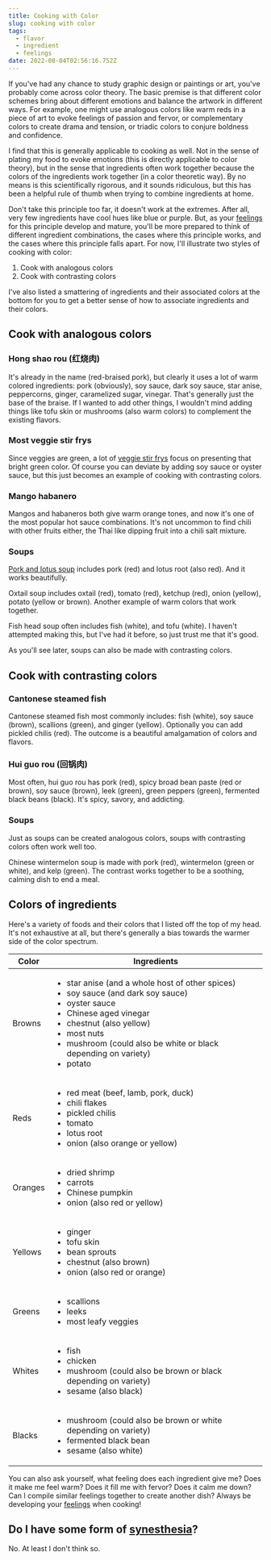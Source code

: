 ```yaml
---
title: Cooking with Color
slug: cooking with color
tags:
  - flavor
  - ingredient
  - feelings
date: 2022-08-04T02:56:16.752Z
---
```

If you've had any chance to study graphic design or paintings or art, you've probably come across color theory. The basic premise is that different color schemes bring about different emotions and balance the artwork in different ways. For example, one might use analogous colors like warm reds in a piece of art to evoke feelings of passion and fervor, or complementary colors to create drama and tension, or triadic colors to conjure boldness and confidence.

I find that this is generally applicable to cooking as well. Not in the sense of plating my food to evoke emotions (this is directly applicable to color theory), but in the sense that ingredients often work together because the colors of the ingredients work together (in a color theoretic way). By no means is this scientifically rigorous, and it sounds ridiculous, but this has been a helpful rule of thumb when trying to combine ingredients at home.

Don't take this principle too far, it doesn't work at the extremes. After all, very few ingredients have cool hues like blue or purple. But, as your [feelings](/principles/cooking-with-feelings) for this principle develop and mature, you'll be more prepared to think of different ingredient combinations, the cases where this principle works, and the cases where this principle falls apart. For now, I'll illustrate two styles of cooking with color:

1. Cook with analogous colors
2. Cook with contrasting colors

I've also listed a smattering of ingredients and their associated colors at the bottom for you to get a better sense of how to associate ingredients and their colors.

## Cook with analogous colors

### Hong shao rou (红烧肉)

It's already in the name (red-braised pork), but clearly it uses a lot of warm colored ingredients: pork (obviously), soy sauce, dark soy sauce, star anise, peppercorns, ginger, caramelized sugar, vinegar. That's generally just the base of the braise. If I wanted to add other things, I wouldn't mind adding things like tofu skin or mushrooms (also warm colors) to complement the existing flavors.

### Most veggie stir frys

Since veggies are green, a lot of [veggie stir frys](/recipes/veggie-stir-fry-template) focus on presenting that bright green color. Of course you can deviate by adding soy sauce or oyster sauce, but this just becomes an example of cooking with contrasting colors.

### Mango habanero

Mangos and habaneros both give warm orange tones, and now it's one of the most popular hot sauce combinations. It's not uncommon to find chili with other fruits either, the Thai like dipping fruit into a chili salt mixture.

### Soups

[Pork and lotus soup](/recipes/pork-lotus-root-soup) includes pork (red) and lotus root (also red). And it works beautifully.

Oxtail soup includes oxtail (red), tomato (red), ketchup (red), onion (yellow), potato (yellow or brown). Another example of warm colors that work together.

Fish head soup often includes fish (white), and tofu (white). I haven't attempted making this, but I've had it before, so just trust me that it's good.

As you'll see later, soups can also be made with contrasting colors.

## Cook with contrasting colors

### Cantonese steamed fish

Cantonese steamed fish most commonly includes: fish (white), soy sauce (brown), scallions (green), and ginger (yellow). Optionally you can add pickled chilis (red). The outcome is a beautiful amalgamation of colors and flavors.

### Hui guo rou (回锅肉)

Most often, hui guo rou has pork (red), spicy broad bean paste (red or brown), soy sauce (brown), leek (green), green peppers (green), fermented black beans (black). It's spicy, savory, and addicting.

### Soups

Just as soups can be created analogous colors, soups with contrasting colors often work well too.

Chinese wintermelon soup is made with pork (red), wintermelon (green or white), and kelp (green). The contrast works together to be a soothing, calming dish to end a meal.

## Colors of ingredients

Here's a variety of foods and their colors that I listed off the top of my head. It's not exhaustive at all, but there's generally a bias towards the warmer side of the color spectrum.

| Color   | Ingredients                                                                                                                                                                                                                                                                                   |
| ------- | --------------------------------------------------------------------------------------------------------------------------------------------------------------------------------------------------------------------------------------------------------------------------------------------- |
| Browns  | <ul><li>star anise (and a whole host of other spices)</li><li>soy sauce (and dark soy sauce)</li><li>oyster sauce</li><li>Chinese aged vinegar</li><li>chestnut (also yellow)</li><li>most nuts</li><li>mushroom (could also be white or black depending on variety)</li><li>potato</li></ul> |
| Reds    | <ul><li>red meat (beef, lamb, pork, duck)</li><li>chili flakes</li><li>pickled chilis</li><li>tomato</li><li>lotus root</li><li>onion (also orange or yellow)</li></ul>                                                                                                                       |
| Oranges | <ul><li>dried shrimp</li><li>carrots</li><li>Chinese pumpkin</li><li>onion (also red or yellow)</li></ul>                                                                                                                                                                                     |
| Yellows | <ul><li>ginger</li><li>tofu skin</li><li>bean sprouts</li><li>chestnut (also brown)</li><li>onion (also red or orange)</li></ul>                                                                                                                                                              |
| Greens  | <ul><li>scallions</li><li>leeks</li><li>most leafy veggies</li></ul>                                                                                                                                                                                                                          |
| Whites  | <ul><li>fish</li><li>chicken</li><li>mushroom (could also be brown or black depending on variety)</li><li>sesame (also black)</li></ul>                                                                                                                                                       |
| Blacks  | <ul><li>mushroom (could also be brown or white depending on variety)</li><li>fermented black bean</li><li>sesame (also white)</li></ul>                                                                                                                                                       |

You can also ask yourself, what feeling does each ingredient give me? Does it make me feel warm? Does it fill me with fervor? Does it calm me down? Can I compile similar feelings together to create another dish? Always be developing your [feelings](/principles/cooking-with-feelings) when cooking!

## Do I have some form of [synesthesia](https://en.wikipedia.org/wiki/Synesthesia)?

No. At least I don't think so.